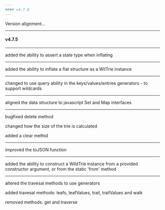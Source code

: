 ```yaml
---
#### v4.7.6
---
```


Version alignment...

---
#### v4.7.5
---

added the ability to assert a state type when inflating

---

added the ability to inflate a flat structure as a WilTrie instance

---

changed to use query ability in the keys/values/entries generators - to support wildcards

---

aligned the data structure to javascript Set and Map interfaces

---

bugfixed delete method

changed how the size of the trie is calculated

added a clear methid

---

improved the toJSON function

---

added the ability to construct a WildTrie instance from a provided constructor argument, or from the static 'from' method

---

altered the travesal methods to use generators

added travesal methods: leafs, leafValues, trail, trailValues and walk

removed methods: get and traverse
